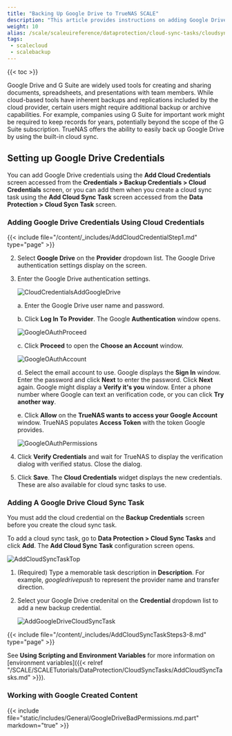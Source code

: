 ```yaml
---
title: "Backing Up Google Drive to TrueNAS SCALE"
description: "This article provides instructions on adding Google Drives cloud credentials using **Add Cloud Credentials** and **Add Cloud Sync Task** screens. It also provides information on working with Google-created content."
weight: 10
alias: /scale/scaleuireference/dataprotection/cloud-sync-tasks/cloudsynctaskgoogledrive/
tags:
 - scalecloud
 - scalebackup
---
```


{{< toc >}}

Google Drive and G Suite are widely used tools for creating and sharing documents, spreadsheets, and presentations with team members. 
While cloud-based tools have inherent backups and replications included by the cloud provider, certain users might require additional backup or archive capabilities. 
For example, companies using G Suite for important work might be required to keep records for years, potentially beyond the scope of the G Suite subscription. 
TrueNAS offers the ability to easily back up Google Drive by using the built-in cloud sync.

## Setting up Google Drive Credentials

You can add Google Drive credentials using the **Add Cloud Credentials** screen accessed from the **Credentials > Backup Credentials > Cloud Credentials** screen, or you can add them when you create a cloud sync task using the **Add Cloud Sync Task** screen accessed from the **Data Protection > Cloud Sycn Task** screen.

### Adding Google Drive Credentials Using Cloud Credentials

{{< include file="/content/_includes/AddCloudCredentialStep1.md" type="page" >}}

2. Select **Google Drive** on the **Provider** dropdown list. The Google Drive authentication settings display on the screen.
   
3. Enter the Google Drive authentication settings.
   
   ![CloudCredentialsAddGoogleDrive](/images/SCALE/CredentialsAddCredentials.png "CredentialsAddCredentials")

   a. Enter the Google Drive user name and password.

   b. Click **Log In To Provider**. The Google **Authentication** window opens. 
      
      ![GoogleOAuthProceed](/images/TrueNASCommon/GoogleOAuthProceed.png "Google OAuth Proceed")
   
   c. Click **Proceed** to open the **Choose an Account** window.
      
      ![GoogleOAuthAccount](/images/TrueNASCommon/GoogleOAuthAccount.png "Google OAuth Account")
    
    d. Select the email account to use. Google displays the **Sign In** window. Enter the password and click **Next** to enter the password. Click **Next** again.
       Google might display a **Verify it's you** window. Enter a phone number where Google can text an verification code, or you can click **Try another way**. 

    e. Click **Allow** on the **TrueNAS wants to access your Google Account** window. TrueNAS populates **Access Token** with the token Google provides.
       
      ![GoogleOAuthPermissions](/images/TrueNASCommon/GoogleOAuthPermissions.png "Google OAuth Permissions")
    
4. Click **Verify Credentials** and wait for TrueNAS to display the verification dialog with verified status. Close the dialog.

5. Click **Save**. 
   The **Cloud Credentials** widget displays the new credentials. These are also available for cloud sync tasks to use.

### Adding A Google Drive Cloud Sync Task

You must add the cloud credential on the **Backup Credentials** screen before you create the cloud sync task. 

To add a cloud sync task, go to **Data Protection > Cloud Sync Tasks** and click **Add**. The **Add Cloud Sync Task** configuration screen opens.

![AddCloudSyncTaskTop](/images/SCALE/22.12/AddCloudSyncTaskTop.png "Adding a Cloud Sync Task")

1. (Required) Type a memorable task description in **Description**. For example, *googledrivepush* to represent the provider name and transfer direction.

2. Select your Google Drive credenital on the **Credential** dropdown list to add a new backup credential. 

   ![AddGoogleDriveCloudSyncTask](/images/SCALE/22.12/AddGoogleDriveCloudSyncTask.png "Add Google Drive Cloud Sync Settings")

{{< include file="/content/_includes/AddCloudSyncTaskSteps3-8.md" type="page" >}}

See **Using Scripting and Environment Variables** for more information on [environment variables]({{< relref "/SCALE/SCALETutorials/DataProtection/CloudSyncTasks/AddCloudSyncTasks.md" >}}).

### Working with Google Created Content

{{< include file="static/includes/General/GoogleDriveBadPermissions.md.part" markdown="true" >}}
